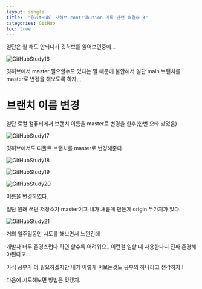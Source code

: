 ```yaml
---
layout: single
title:  "[GitHub] 깃허브 contribution 기록 관련 해결중 3"
categories: GitHub
toc: true
---
```



일단은 뭘 해도 안되니가 깃허브를 읽어보던중에... 

![GitHubStudy16](https:/images/2023-05-21-githubStudy/gitHubStudy16.png)

깃허브에서 master 필요할수도 있다는 말 때문에 불안해서 일단 main 브랜치를 master로 변경을 해보도록 하자,,,



# 브랜치 이름 변경

일단 로컬 컴퓨터에서 브랜치 이름을 master로 변경을 한후(한번 오타 났었음)

![GitHubStudy17](https:/images/2023-05-21-githubStudy/gitHubStudy17.png)




깃허브에서도 디폴트 브랜치를 master로 변경해준다.

![GitHubStudy18](https:/images/2023-05-21-githubStudy/gitHubStudy18.png)



![GitHubStudy19](https:/images/2023-05-21-githubStudy/gitHubStudy19.png)

![GitHubStudy20](https:/images/2023-05-21-githubStudy/gitHubStudy20.png)


이름을 변경하였다.



일단 원래 쓰던 저장소가 master이고 내가 새롭게 만든게 origin 두가지가 있다.


![GitHubStudy21](https:/images/2023-05-21-githubStudy/gitHubStudy21.png)




거의 일주일동안 시도를 해보면서 느낀건데 

개발자 너무 존경스럽다 하면 할수록 어려워요.. 이런걸 일할 때 사용한다니 진짜 존경해야된다고.... 

아직 공부가 더 필요하겠지만 내가 이렇게 써보는것도 공부의 하나라고 생각하자!!

다음에 시도해보면 방법은 있겠지. 

